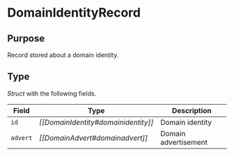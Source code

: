 # DomainIdentityRecord

## Purpose

Record stored about a domain identity.

## Type

*Struct* with the following fields.

| Field    | Type                                | Description          |
|----------|-------------------------------------|----------------------|
| `id`     | *[[DomainIdentity#domainidentity]]* | Domain identity      |
| `advert` | *[[DomainAdvert#domainadvert]]*     | Domain advertisement |

